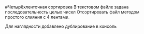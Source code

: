 #Четырёхленточная сортировка
В текстовом файле задана последовательность целых чисел Отсортировать файл методом простого слияния с 4 лентами.

Для наглядности добавлено дублирование в консоль
